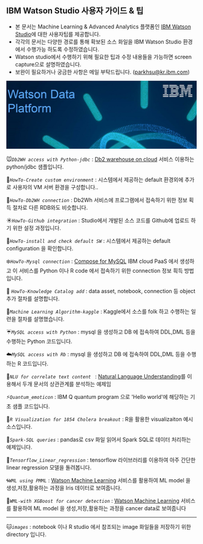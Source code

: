 
## IBM Watson Studio 사용자 가이드 & 팁 ##

 * 본 문서는 Machine Learning & Advanced Analytics 플랫폼인 [IBM Watson Studio](https://console.bluemix.net/catalog/services/watson-studio)에 대한 사용자팁를 제공합니다.
 * 각각의 문서는 다양한 경로를 통해 확보된 소스 화일을 IBM Watson Studio 환경에서 수행가능 하도록 수정하였습니다.
 * Watson studio에서 수행하기 위해 필요한 팁과 수정 내용들을 가능하면 screen capture으로 설명하였습니다.
 * 보완이 필요하거나 궁금한 사항은 메일 부탁드립니다. (parkhsu@kr.ibm.com)

![watson data platform](https://github.com/moreal70/IBM-Watson-Studio/raw/master/images/ibm-watson-data-platform.png)



:mouse:*`Db2WH access with Python-jdbc`* : [Db2 warehouse on cloud](https://console.bluemix.net/catalog/services/db2-warehouse) 서비스 이용하는 python/jdbc 샘플입니다. 

:snake:*`HowTo-Create custom environment`* : 시스템에서 제공하는 default 환경외에 추가로 사용자의 VM 서버 환경을 구성합니다..

:hamster:*`HowTo-Db2WH connection`* : Db2Wh 서비스에 프로그램에서 접속하기 위한 정보 획득 절차로 다른 RDB와도 비슷합니다.

:sunny:*`HowTo-Github integration`* : Studio에서 개발된 소스 코드를 Github에 업로드 하기 위한 설정 과정입니다.

:baby_chick:*`HowTo-install and check default SW`* : 시스템에서 제공하는 default configuration 을 확인합니다.

:snowflake:*`HowTo-Mysql connection`* : [Compose for MySQL](https://console.bluemix.net/catalog/services/compose-for-mysql) IBM cloud PaaS 에서 생성하고 이 서비스를 Python 이나 R code 에서 접속하기 위한 connection 정보 흭득 방법입니다. 

:wolf: *`HowTo-Knowledge Catalog add`* : data asset, notebook, connection 등 object 추가 절차를 설명합니다. 

:foggy:*`Machine Learning Algorithm-kaggle`* : Kaggle에서 소스를 folk 하고 수행하는 일련을 절차를 설명했습니다.

:umbrella:*`MySQL access with Python`* : mysql 을 생성하고 DB 에 접속하여 DDL,DML 등을 수행하는 Python 코드입니다.

:cloud:*`MySQL access with Rb`* : mysql 을 생성하고 DB 에 접속하여 DDL,DML 등을 수행하는 R 코드입니다.

:panda_face:*`NLU for correlate text content `* : [Natural Language Understanding](https://console.bluemix.net/catalog/services/natural-language-understanding)를 이용해서 두개 문서의 상관관계를 분석하는 예제임    

:zap:*`Quantum_emoticon`* : IBM Q quantum program 으로 'Hello world'에 해당하는 기초 샘플 코드입니다.

:hatched_chick:*`R Visualization for 1854 Cholera breakout`* : R을 활용한 visualizaiton 예시 소스입니다. 

:turtle:*`Spark-SQL queries`* : pandas로 csv 화일 읽어서 Spark SQL로 데이터 처리하는 예제입니다.   

:rabbit:*`Tensorflow_Linear_regression`* : tensorflow 라이브러리를 이용하여 아주 간단한 linear regression 모델을 돌려봅니다.

:cyclone:*`WML using PMML`* : [Watson Machine Learning](https://console.bluemix.net/catalog/services/machine-learning) 서비스를 활용하여 ML model 을 생성,저장,활용하는 과정을 Iris 데이터로 보여줍니다. 

:ocean:*`WML-with XGBoost for cancer detection`* : [Watson Machine Learning](https://console.bluemix.net/catalog/services/machine-learning) 서비스를 활용하여 ML model 을 생성,저장,활용하는 과정을 cancer data로 보여줍니다

----------

:cat:*`images`* : notebook 이나 R studio 에서 참조되는 image 화일들을 저장하기 위한 directory 입니다. 










